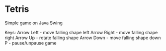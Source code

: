 # Tetris
Simple game on Java Swing

Keys:
Arrow Left - move falling shape left
Arrow Right - move falling shape right
Arrow Up - rotate falling shape
Arrow Down - move falling shape down
P - pause/unpause game

